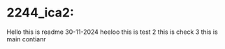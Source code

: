 # 2244_ica2:
Hello this is readme 30-11-2024
heeloo this is test 2
this is check 3
this is main contianr
